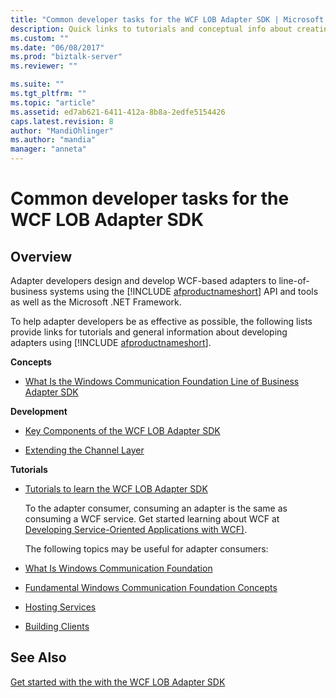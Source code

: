 ```yaml
---
title: "Common developer tasks for the WCF LOB Adapter SDK | Microsoft Docs"
description: Quick links to tutorials and conceptual info about creating adapters using the WCF LOB Adapter SDK
ms.custom: ""
ms.date: "06/08/2017"
ms.prod: "biztalk-server"
ms.reviewer: ""

ms.suite: ""
ms.tgt_pltfrm: ""
ms.topic: "article"
ms.assetid: ed7ab621-6411-412a-8b8a-2edfe5154426
caps.latest.revision: 8
author: "MandiOhlinger"
ms.author: "mandia"
manager: "anneta"
---
```

# Common developer tasks for the WCF LOB Adapter SDK

## Overview

Adapter developers design and develop WCF-based adapters to line-of-business systems using the [!INCLUDE [afproductnameshort](../../includes/afproductnameshort-md.md)] API and tools as well as the Microsoft .NET Framework.  
  
 To help adapter developers be as effective as possible, the following lists provide links for tutorials and general information about developing adapters using [!INCLUDE [afproductnameshort](../../includes/afproductnameshort-md.md)].  
  
**Concepts**  
  
-   [What Is the Windows Communication Foundation Line of Business Adapter SDK](what-is-the-windows-communication-foundation-line-of-business-adapter-sdk.md)  
  

**Development**  
  
 
-   [Key Components of the WCF LOB Adapter SDK](key-components-of-the-wcf-lob-adapter-sdk.md) 
  
-   [Extending the Channel Layer](https://docs.microsoft.com/dotnet/framework/wcf/extending/extending-the-channel-layer)  
  

**Tutorials**  
  
-   [Tutorials to learn the WCF LOB Adapter SDK](tutorials-to-learn-the-wcf-lob-adapter-sdk.md) 
  
    To the adapter consumer, consuming an adapter is the same as consuming a WCF service. Get started learning about WCF at [Developing Service-Oriented Applications with WCF)](https://docs.microsoft.com/dotnet/framework/wcf).
  
    The following topics may be useful for adapter consumers:  
  
-   [What Is Windows Communication Foundation](https://docs.microsoft.com/dotnet/framework/wcf/whats-wcf)  
  
-   [Fundamental Windows Communication Foundation Concepts](https://docs.microsoft.com/dotnet/framework/wcf/fundamental-concepts)  
  
-   [Hosting Services](https://docs.microsoft.com/dotnet/framework/wcf/hosting-services)  
  
-   [Building Clients](https://docs.microsoft.com/dotnet/framework/wcf/building-clients)  
  
## See Also  
 [Get started with the with the WCF LOB Adapter SDK](get-started-with-the-with-the-wcf-lob-adapter-sdk.md)